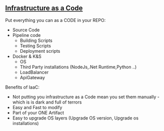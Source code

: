 ## [Infrastructure as a Code](https://www.thorntech.com/2018/01/infrastructureascodebenefits/)

Put everything you can as a CODE in your REPO:

- Source Code
- Pipeline code
  - Building Scripts
  - Testing Scripts
  - Deployment scripts
- Docker & K&S
  - OS
  - Third Party installations (NodeJs,.Net Runtime,Python ..)
  - LoadBalancer
  - ApiGateway

Benefits of IaaC:

- Not putting you infrastructure as a Code mean you set them manually - which is is dark and full of terrors
- Easy and Fast to modify
- Part of your ONE Artifact
- Easy to upgrade OS layers (Upgrade OS version, Upgrade os installations)
